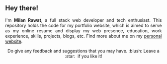 ## Hey there!

<p align="justify">I'm <strong>Milan Rawat</strong>, a full stack web developer and tech enthusiast. This repository holds the code for my portfolio website, which is aimed to serve as my online resume and display my web presence, education, work experience, skills, projects, blogs, etc. Find more about me on my <a href="https://Milan-rawat.github.io" target="_blank" >personal website</a>.</p>

<p align="center">Do give any feedback and suggestions that you may have. :blush: Leave a :star: &nbsp;if you like it!</p>
